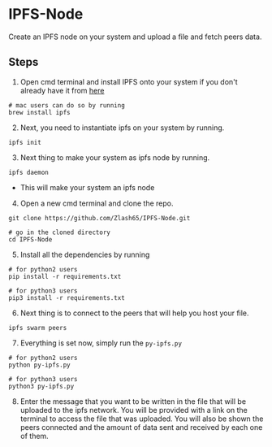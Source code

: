 # IPFS-Node

Create an IPFS node on your system and upload a file and fetch peers data.

## Steps

1. Open cmd terminal and install IPFS onto your system if you don't already have it from [here](https://docs.ipfs.io/introduction/install/)
```
# mac users can do so by running
brew install ipfs
```

2. Next, you need to instantiate ipfs on your system by running.
```
ipfs init
```

3. Next thing to make your system as ipfs node by running.
```
ipfs daemon
```
* This will make your system an ipfs node

4. Open a new cmd terminal and clone the repo.
```
git clone https://github.com/Zlash65/IPFS-Node.git

# go in the cloned directory
cd IPFS-Node
```

5. Install all the dependencies by running
```
# for python2 users
pip install -r requirements.txt

# for python3 users
pip3 install -r requirements.txt
```

6. Next thing is to connect to the peers that will help you host your file.
```
ipfs swarm peers
```

7. Everything is set now, simply run the `py-ipfs.py`
```
# for python2 users
python py-ipfs.py

# for python3 users
python3 py-ipfs.py
```

8. Enter the message that you want to be written in the file that will be uploaded to the ipfs network. You will be provided with a link on the terminal to access the file that was uploaded. You will also be shown the peers connected and the amount of data sent and received by each one of them.